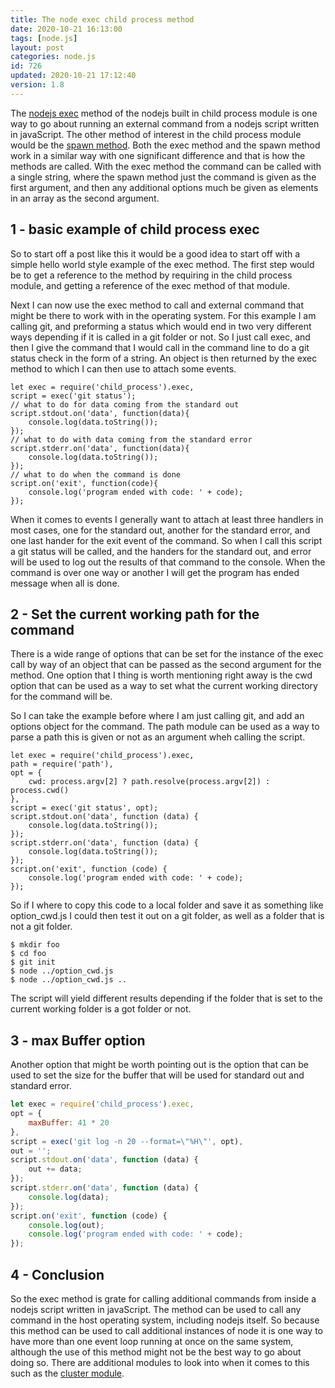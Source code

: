 ```yaml
---
title: The node exec child process method
date: 2020-10-21 16:13:00
tags: [node.js]
layout: post
categories: node.js
id: 726
updated: 2020-10-21 17:12:40
version: 1.8
---
```


The [nodejs exec](https://nodejs.org/api/child_process.html#child_process_child_process_exec_command_options_callback) method of the nodejs built in child process module is one way to go about running an external command from a nodejs script written in javaScript. The other method of interest in the child process module would be the [spawn method](/2019/08/02/nodejs-child-process-spawn/). Both the exec method and the spawn method work in a similar way with one significant difference and that is how the methods are called. With the exec method the command can be called with a single string, where the spawn method just the command is given as the first argument, and then any additional options much be given as elements in an array as the second argument.

<!-- more -->

## 1 - basic example of child process exec

So to start off a post like this it would be a good idea to start off with a simple hello world style example of the exec method. The first step would be to get a reference to the method by requiring in the child process module, and getting a reference of the exec method of that module. 

Next I can now use the exec method to call and external command that might be there to work with in the operating system. For this example I am calling git, and preforming a status which would end in two very different ways depending if it is called in a git folder or not. So I just call exec, and then I give the command that I would call in the command line to do a git status check in the form of a string. An object is then returned by the exec method to which I can then use to attach some events.


```
let exec = require('child_process').exec,
script = exec('git status');
// what to do for data coming from the standard out
script.stdout.on('data', function(data){
    console.log(data.toString());
});
// what to do with data coming from the standard error
script.stderr.on('data', function(data){
    console.log(data.toString());
});
// what to do when the command is done
script.on('exit', function(code){
    console.log('program ended with code: ' + code);
});
```

When it comes to events I generally want to attach at least three handlers in most cases, one for the standard out, another for the standard error, and one last hander for the exit event of the command. So when I call this script a git status will be called, and the handers for the standard out, and error will be used to log out the results of that command to the console. When the command is over one way or another I will get the program has ended message when all is done.

## 2 - Set the current working path for the command

There is a wide range of options that can be set for the instance of the exec call by way of an object that can be passed as the second argument for the method. One option that I thing is worth mentioning right away is the cwd option that can be used as a way to set what the current working directory for the command will be.

So I can take the example before where I am just calling git, and add an options object for the command. The path module can be used as a way to parse a path this is given or not as an argument wheh calling the script.

```
let exec = require('child_process').exec,
path = require('path'),
opt = {
    cwd: process.argv[2] ? path.resolve(process.argv[2]) : process.cwd()
},
script = exec('git status', opt);
script.stdout.on('data', function (data) {
    console.log(data.toString());
});
script.stderr.on('data', function (data) {
    console.log(data.toString());
});
script.on('exit', function (code) {
    console.log('program ended with code: ' + code);
});
```

So if I where to copy this code to a local folder and save it as something like option_cwd.js I could then test it out on a git folder, as well as a folder that is not a git folder.

```
$ mkdir foo
$ cd foo
$ git init
$ node ../option_cwd.js
$ node ../option_cwd.js ..
```

The script will yield different results depending if the folder that is set to the current working folder is a got folder or not.

## 3 - max Buffer option

Another option that might be worth pointing out is the option that can be used to set the size for the buffer that will be used for standard out and standard error.

```js
let exec = require('child_process').exec,
opt = {
    maxBuffer: 41 * 20
},
script = exec('git log -n 20 --format=\"%H\"', opt),
out = '';
script.stdout.on('data', function (data) {
    out += data;
});
script.stderr.on('data', function (data) {
    console.log(data);
});
script.on('exit', function (code) {
    console.log(out);
    console.log('program ended with code: ' + code);
});
```

## 4 - Conclusion

So the exec method is grate for calling additional commands from inside a nodejs script written in javaScript. The method can be used to call any command in the host operating system, including nodejs itself. So because this method can be used to call additional instances of node it is one way to have more than one event loop running at once on the same system, although the use of this method might not be the best way to go about doing so. There are additional modules to look into when it comes to this such as the [cluster module](https://nodejs.org/api/cluster.html).
